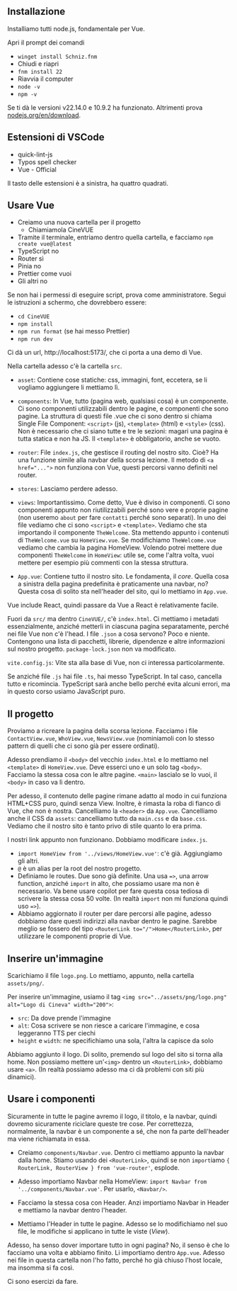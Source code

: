 ## Installazione

Installiamo tutti node.js, fondamentale per Vue.

Apri il prompt dei comandi
* `winget install Schniz.fnm`
* Chiudi e riapri
* `fnm install 22`
* Riavvia il computer
* `node -v`
* `npm -v`

Se ti dà le versioni v22.14.0 e 10.9.2 ha funzionato. Altrimenti prova [nodejs.org/en/download](https://nodejs.org/en/download).

## Estensioni di VSCode

* quick-lint-js
* Typos spell checker
* Vue - Official

Il tasto delle estensioni è a sinistra, ha quattro quadrati.

## Usare Vue

* Creiamo una nuova cartella per il progetto
    * Chiamiamola CineVUE
* Tramite il terminale, entriamo dentro quella cartella, e facciamo `npm create vue@latest`
* TypeScript no
* Router sì
* Pinia no
* Prettier come vuoi
* Gli altri no

Se non hai i permessi di eseguire script, prova come amministratore. Segui le istruzioni a schermo, che dovrebbero essere:

* `cd CineVUE`
* `npm install`
* `npm run format` (se hai messo Prettier)
* `npm run dev`

Ci dà un url, http://localhost:5173/, che ci porta a una demo di Vue.

Nella cartella adesso c'è la cartella `src`.

* `asset`: Contiene cose statiche: css, immagini, font, eccetera, se li vogliamo aggiungere li mettiamo lì.

* `components`: In Vue, tutto (pagina web, qualsiasi cosa) è un componente. Ci sono componenti utilizzabili dentro le pagine, e componenti che sono pagine. La struttura di questi file .vue che ci sono dentro si chiama Single File Component: `<script>` (js), `<template>` (html) e `<style>` (css). Non è necessario che ci siano tutte e tre le sezioni: magari una pagina è tutta statica e non ha JS. Il `<template>` è obbligatorio, anche se vuoto.

* `router`: File `index.js`, che gestisce il routing del nostro sito. Cioè? Ha una funzione simile alla navbar della scorsa lezione. Il metodo di `<a href="...">` non funziona con Vue, questi percorsi vanno definiti nel router.

* `stores`: Lasciamo perdere adesso.

* `views`: Importantissimo. Come detto, Vue è diviso in componenti. Ci sono componenti appunto non riutilizzabili perché sono vere e proprie pagine (non useremo `about` per fare `contatti` perché sono separati). In uno dei file vediamo che ci sono `<script>` e `<template>`. Vediamo che sta importando il componente `TheWelcome`. Sta mettendo appunto i contenuti di `TheWelcome.vue` su `HomeView.vue`. Se modifichiamo `TheWelcome.vue` vediamo che cambia la pagina HomeView. Volendo potrei mettere due componenti `TheWelcome` in `HomeView`: utile se, come l'altra volta, vuoi mettere per esempio più commenti con la stessa struttura.

* `App.vue`: Contiene tutto il nostro sito. Le fondamenta, il *core*. Quella cosa a sinistra della pagina predefinita è praticamente una navbar, no? Questa cosa di solito sta nell'header del sito, qui lo mettiamo in `App.vue`.

Vue include React, quindi passare da Vue a React è relativamente facile.

Fuori da `src/` ma dentro `CineVUE/`, c'è `index.html`. Ci mettiamo i metadati essenzialmente, anziché metterli in ciascuna pagina separatamente, perché nei file Vue non c'è l'head.
I file `.json` a cosa servono? Poco e niente. Contengono una lista di pacchetti, librerie, dipendenze e altre informazioni sul nostro progetto. `package-lock.json` non va modificato.

`vite.config.js`: Vite sta alla base di Vue, non ci interessa particolarmente.

Se anziché file `.js` hai file `.ts`, hai messo TypeScript. In tal caso, cancella tutto e ricomincia. TypeScript sarà anche bello perché evita alcuni errori, ma in questo corso usiamo JavaScript puro.

## Il progetto

Proviamo a ricreare la pagina della scorsa lezione. Facciamo i file `ContactView.vue`, `WhoView.vue`, `NewsView.vue` (nominiamoli con lo stesso pattern di quelli che ci sono già per essere ordinati).

Adesso prendiamo il `<body>` del vecchio `index.html` e lo mettiamo nel `<template>` di `HomeView.vue`. Deve esserci uno e un solo tag `<body>`. Facciamo la stessa cosa con le altre pagine. `<main>` lascialo se lo vuoi, il `<body>` in caso va lì dentro.

Per adesso, il contenuto delle pagine rimane adatto al modo in cui funziona HTML+CSS puro, quindi senza View. Inoltre, è rimasta la roba di fianco di Vue, che non è nostra. Cancelliamo la `<header>` da `App.vue`. Cancelliamo anche il CSS da `assets`: cancelliamo tutto da `main.css` e da `base.css`. Vediamo che il nostro sito è tanto privo di stile quanto lo era prima.

I nostri link appunto non funzionano. Dobbiamo modificare `index.js`.
* `import HomeView from '../views/HomeView.vue'`: c'è già. Aggiungiamo gli altri.
* `@` è un alias per la root del nostro progetto.
* Definiamo le routes. Due sono già definite. Una usa `=>`, una arrow function, anziché `import` in alto, che possiamo usare ma non è necessario. Va bene usare copilot per fare questa cosa tediosa di scrivere la stessa cosa 50 volte. (In realtà `import` non mi funziona quindi uso `=>`).
* Abbiamo aggiornato il router per dare percorsi alle pagine, adesso dobbiamo dare questi indirizzi alla navbar dentro le pagine. Sarebbe meglio se fossero del tipo `<RouterLink to="/">Home</RouterLink>`, per utilizzare le componenti proprie di Vue.

## Inserire un'immagine

Scarichiamo il file `logo.png`. Lo mettiamo, appunto, nella cartella `assets/png/`.

Per inserire un'immagine, usiamo il tag `<img src="../assets/png/logo.png" alt="Logo di Cineva" width="200">`:
* `src`: Da dove prende l'immagine
* `alt`: Cosa scrivere se non riesce a caricare l'immagine, e cosa leggeranno TTS per ciechi
* `height` e `width`: ne specifichiamo una sola, l'altra la capisce da solo

Abbiamo aggiunto il logo. Di solito, premendo sul logo del sito si torna alla home. Non possiamo mettere un'`<img>` dentro un `<RouterLink>`, dobbiamo usare `<a>`. (In realtà possiamo adesso ma ci dà problemi con siti più dinamici).

## Usare i componenti

Sicuramente in tutte le pagine avremo il logo, il titolo, e la navbar, quindi dovremo sicuramente riciclare queste tre cose. Per correttezza, normalmente, la navbar è un componente a sé, che non fa parte dell'header ma viene richiamata in essa.

* Creiamo `components/Navbar.vue`. Dentro ci mettiamo appunto la navbar dalla home. Stiamo usando dei `<RouterLink>`, quindi se non `import`iamo `{ RouterLink, RouterView } from 'vue-router'`, esplode.

* Adesso importiamo Navbar nella HomeView: `import Navbar from '../components/Navbar.vue'`. Per usarlo, `<Navbar/>`.

* Facciamo la stessa cosa con Header. Anzi importiamo Navbar in Header e mettiamo la navbar dentro l'header.

* Mettiamo l'Header in tutte le pagine. Adesso se lo modifichiamo nel suo file, le modifiche si applicano in tutte le viste (*View*).

Adesso, ha senso dover importare tutto in ogni pagina? No, il senso è che lo facciamo una volta e abbiamo finito. Li importiamo dentro `App.vue`. Adesso nei file in questa cartella non l'ho fatto, perché ho già chiuso l'host locale, ma insomma si fa così.

Ci sono esercizi da fare.